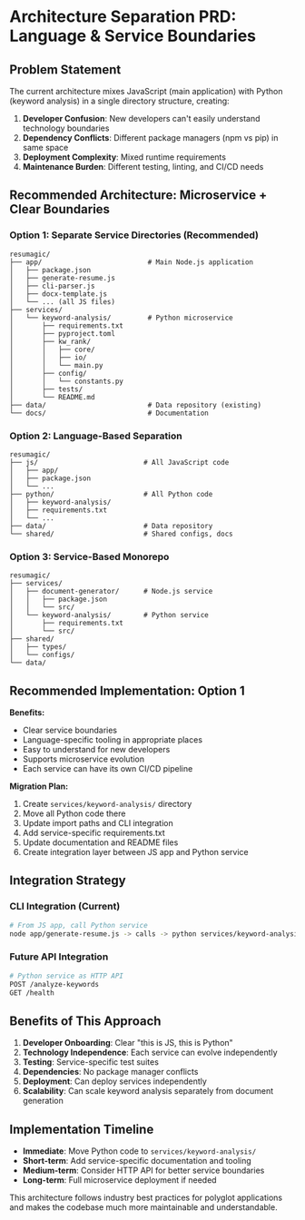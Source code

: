 # Architecture Separation PRD: Language & Service Boundaries

## Problem Statement

The current architecture mixes JavaScript (main application) with Python (keyword analysis) in a single directory structure, creating:

1. **Developer Confusion**: New developers can't easily understand technology boundaries
2. **Dependency Conflicts**: Different package managers (npm vs pip) in same space
3. **Deployment Complexity**: Mixed runtime requirements
4. **Maintenance Burden**: Different testing, linting, and CI/CD needs

## Recommended Architecture: Microservice + Clear Boundaries

### Option 1: Separate Service Directories (Recommended)
```
resumagic/
├── app/                          # Main Node.js application
│   ├── package.json
│   ├── generate-resume.js
│   ├── cli-parser.js
│   ├── docx-template.js
│   └── ... (all JS files)
├── services/
│   └── keyword-analysis/         # Python microservice
│       ├── requirements.txt
│       ├── pyproject.toml
│       ├── kw_rank/
│       │   ├── core/
│       │   ├── io/
│       │   └── main.py
│       ├── config/
│       │   └── constants.py
│       ├── tests/
│       └── README.md
├── data/                         # Data repository (existing)
└── docs/                         # Documentation
```

### Option 2: Language-Based Separation
```
resumagic/
├── js/                          # All JavaScript code
│   ├── app/
│   ├── package.json
│   └── ...
├── python/                      # All Python code  
│   ├── keyword-analysis/
│   ├── requirements.txt
│   └── ...
├── data/                        # Data repository
└── shared/                      # Shared configs, docs
```

### Option 3: Service-Based Monorepo
```
resumagic/
├── services/
│   ├── document-generator/      # Node.js service
│   │   ├── package.json
│   │   └── src/
│   └── keyword-analysis/        # Python service
│       ├── requirements.txt
│       └── src/
├── shared/
│   ├── types/
│   └── configs/
└── data/
```

## Recommended Implementation: Option 1

**Benefits:**
- Clear service boundaries
- Language-specific tooling in appropriate places
- Easy to understand for new developers
- Supports microservice evolution
- Each service can have its own CI/CD pipeline

**Migration Plan:**
1. Create `services/keyword-analysis/` directory
2. Move all Python code there
3. Update import paths and CLI integration
4. Add service-specific requirements.txt
5. Update documentation and README files
6. Create integration layer between JS app and Python service

## Integration Strategy

### CLI Integration (Current)
```bash
# From JS app, call Python service
node app/generate-resume.js -> calls -> python services/keyword-analysis/main.py
```

### Future API Integration
```bash
# Python service as HTTP API
POST /analyze-keywords
GET /health
```

## Benefits of This Approach

1. **Developer Onboarding**: Clear "this is JS, this is Python"
2. **Technology Independence**: Each service can evolve independently
3. **Testing**: Service-specific test suites
4. **Dependencies**: No package manager conflicts
5. **Deployment**: Can deploy services independently
6. **Scalability**: Can scale keyword analysis separately from document generation

## Implementation Timeline

- **Immediate**: Move Python code to `services/keyword-analysis/`
- **Short-term**: Add service-specific documentation and tooling
- **Medium-term**: Consider HTTP API for better service boundaries
- **Long-term**: Full microservice deployment if needed

This architecture follows industry best practices for polyglot applications and makes the codebase much more maintainable and understandable.
